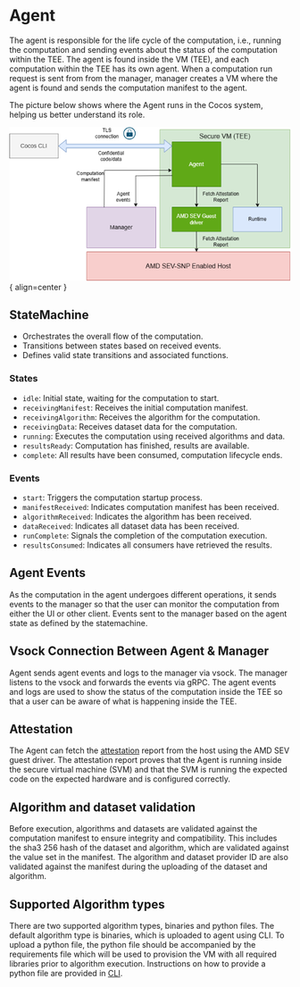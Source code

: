 # Agent

The agent is responsible for the life cycle of the computation, i.e., running the computation and sending events about the status of the computation within the TEE. The agent is found inside the VM (TEE), and each computation within the TEE has its own agent. When a computation run request is sent from from the manager, manager creates a VM where the agent is found and sends the computation manifest to the agent. 

The picture below shows where the Agent runs in the Cocos system, helping us better understand its role.

![Agent](./img/agent.png){ align=center }

## StateMachine
- Orchestrates the overall flow of the computation.
- Transitions between states based on received events.
- Defines valid state transitions and associated functions.

### States
- `idle`: Initial state, waiting for the computation to start.
- `receivingManifest`: Receives the initial computation manifest.
- `receivingAlgorithm`: Receives the algorithm for the computation.
- `receivingData`: Receives dataset data for the computation.
- `running`: Executes the computation using received algorithms and data.
- `resultsReady`: Computation has finished, results are available.
- `complete`: All results have been consumed, computation lifecycle ends.

### Events
- `start`: Triggers the computation startup process.
- `manifestReceived`: Indicates computation manifest has been received.
- `algorithmReceived`: Indicates the algorithm has been received.
- `dataReceived`: Indicates all dataset data has been received.
- `runComplete`: Signals the completion of the computation execution.
- `resultsConsumed`: Indicates all consumers have retrieved the results.

## Agent Events

As the computation in the agent undergoes different operations, it sends events to the manager so that the user can monitor the computation from either the UI or other client. Events sent to the manager based on the agent state as defined by the statemachine.

## Vsock Connection Between Agent & Manager

Agent sends agent events and logs to the manager via vsock. The manager listens to the vsock and forwards the events via gRPC. The agent events and logs are used to show the status of the computation inside the TEE so that a user can be aware of what is happening inside the TEE.

## Attestation

The Agent can fetch the [attestation](./attestation.md) report from the host using the AMD SEV guest driver. The attestation report proves that the Agent is running inside the secure virtual machine (SVM) and that the SVM is running the expected code on the expected hardware and is configured correctly.

## Algorithm and dataset validation

Before execution, algorithms and datasets are validated against the computation manifest to ensure integrity and compatibility. This includes the sha3 256 hash of the dataset and algorithm, which are validated against the value set in the manifest. The algorithm and dataset provider ID are also validated against the manifest during the uploading of the dataset and algorithm.

## Supported Algorithm types

There are two supported algorithm types, binaries and python files. The default algorithm type is binaries, which is uploaded to agent using CLI. To upload a python file, the python file should be accompanied by the requirements file which will be used to provision the VM with all required libraries prior to algorithm execution. Instructions on how to provide a python file are provided in  [CLI](/cli).
